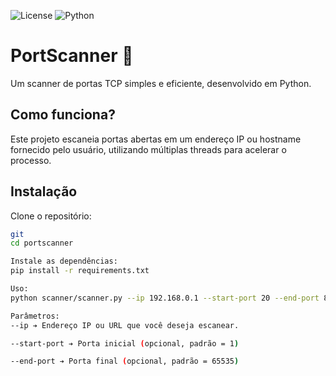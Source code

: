 ![License](https://img.shields.io/badge/license-MIT-green)
![Python](https://img.shields.io/badge/Python-3.8%2B-blue)


# PortScanner 🔎

Um scanner de portas TCP simples e eficiente, desenvolvido em Python.

## Como funciona?

Este projeto escaneia portas abertas em um endereço IP ou hostname fornecido pelo usuário, utilizando múltiplas threads para acelerar o processo.

## Instalação

Clone o repositório:
```bash
git
cd portscanner

Instale as dependências:
pip install -r requirements.txt

Uso:
python scanner/scanner.py --ip 192.168.0.1 --start-port 20 --end-port 80

Parâmetros:
--ip ➔ Endereço IP ou URL que você deseja escanear.

--start-port ➔ Porta inicial (opcional, padrão = 1)

--end-port ➔ Porta final (opcional, padrão = 65535)
